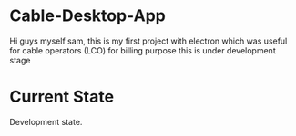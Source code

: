 # Cable-Desktop-App

Hi guys myself sam, this is my first project with electron which was useful for cable operators (LCO) for billing purpose this is under development stage

# Current State

Development state.
